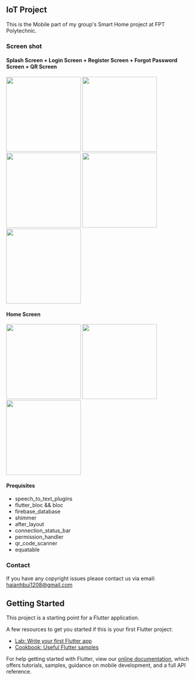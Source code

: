 ## IoT Project

This is the Mobile part of my group's Smart Home project at FPT Polytechnic.

### Screen shot

#### Splash Screen + Login Screen + Register Screen + Forgot Password Screen + QR Screen 

<img src="https://raw.githubusercontent.com/devHaiAnh/iot/master/Screenshots/hello.png" width="200"/> <img src="https://raw.githubusercontent.com/devHaiAnh/iot/master/Screenshots/login.png" width="200"/> <img src="https://raw.githubusercontent.com/devHaiAnh/iot/master/Screenshots/register.png" width="200"/> <img src="https://raw.githubusercontent.com/devHaiAnh/iot/master/Screenshots/forgot password.png" width="200"/> <img src="https://raw.githubusercontent.com/devHaiAnh/iot/master/Screenshots/Qr screen.png" width="200"/>

#### Home Screen

<img src="https://raw.githubusercontent.com/devHaiAnh/iot/master/Screenshots/home1.png" width="200"/> <img src="https://raw.githubusercontent.com/devHaiAnh/iot/master/Screenshots/home2.png" width="200"/> <img src="https://raw.githubusercontent.com/devHaiAnh/iot/master/Screenshots/home3.png" width="200"/>

#### Prequisites

- speech_to_text_plugins
- flutter_bloc && bloc
- firebase_database
- shimmer
- after_layout
- connection_status_bar
- permission_handler
- qr_code_scanner
- equatable

### Contact

If you have any copyright issues please contact us via email: haianhbui1208@gmail.com

## Getting Started

This project is a starting point for a Flutter application.

A few resources to get you started if this is your first Flutter project:

- [Lab: Write your first Flutter app](https://flutter.dev/docs/get-started/codelab)
- [Cookbook: Useful Flutter samples](https://flutter.dev/docs/cookbook)

For help getting started with Flutter, view our
[online documentation](https://flutter.dev/docs), which offers tutorials,
samples, guidance on mobile development, and a full API reference.
